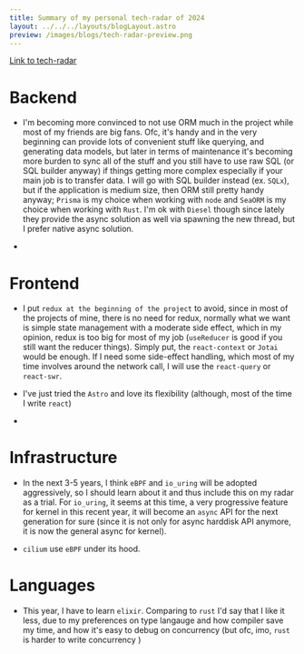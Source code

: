 ```yaml
---
title: Summary of my personal tech-radar of 2024
layout: ../../../layouts/blogLayout.astro
preview: /images/blogs/tech-radar-preview.png
---
```


[Link to tech-radar](../../../../tech-radar)

# Backend

- I'm becoming more convinced to not use ORM much in the project while most of my friends are big fans. Ofc, it's handy and in the very beginning can provide lots of convenient stuff like querying, and generating data models, but later in terms of maintenance it's becoming more burden to sync all of the stuff and you still have to use raw SQL (or SQL builder anyway) if things getting more complex especially if your main job is to transfer data. I will go with SQL builder instead (ex. `SQLx`), but if the application is medium size, then ORM still pretty handy anyway; `Prisma` is my choice when working with `node` and `SeaORM` is my choice when working with `Rust`. I'm ok with `Diesel` though since lately they provide the async solution as well via spawning the new thread, but I prefer native async solution.

-  

# Frontend

- I put `redux at the beginning of the project` to avoid, since in most of the projects of mine, there is no need for redux, normally what we want is simple state management with a moderate side effect, which in my opinion, redux is too big for most of my job (`useReducer` is good if you still want the reducer things). Simply put, the `react-context` or `Jotai` would be enough. If I need some side-effect handling, which most of my time involves around the network call, I will use the `react-query` or `react-swr`.

- I've just tried the `Astro` and love its flexibility (although, most of the time I write `react`)

- 


# Infrastructure

- In the next 3-5 years, I think `eBPF` and `io_uring` will be adopted aggressively, so I should learn about it and
thus include this on my radar as a trial. For `io_uring`, it seems at this time, a very progressive feature for kernel in this recent year, it will become an `async` API for the next generation for sure (since it is not only for async harddisk API anymore, it is now the general async for kernel).

- `cilium` use `eBPF` under its hood.   

# Languages

- This year, I have to learn `elixir`. Comparing to `rust` I'd say that I like it less, due to my preferences on type langauge
and how compiler save my time, and how it's easy to debug on concurrency (but ofc, imo, `rust` is harder to write concurrency )
